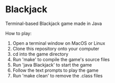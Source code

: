 # Blackjack
Terminal-based Blackjack game made in Java

How to play:

1. Open a terminal window on MacOS or Linux
2. Clone this repository onto your computer
3. cd into the game directory
4. Run 'make' to compile the game's source files
5. Run 'java Blackjack' to start the game
6. Follow the text prompts to play the game
7. Run 'make clean' to remove the .class files

